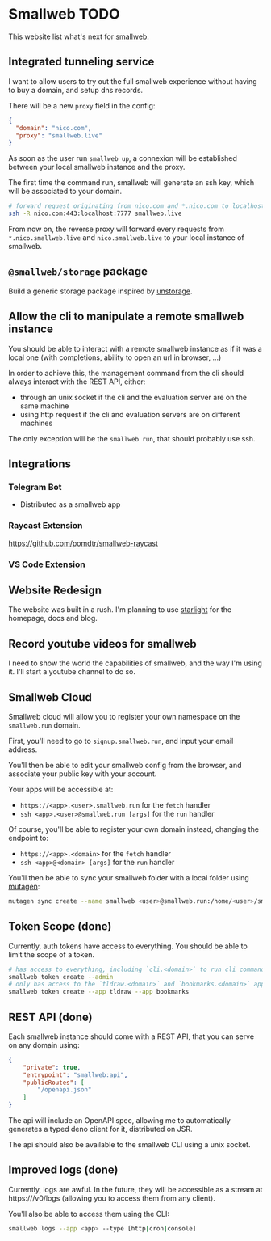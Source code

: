 # Smallweb TODO

This website list what's next for [smallweb](https://smallweb.run).

## Integrated tunneling service

I want to allow users to try out the full smallweb experience without having to buy a domain, and setup dns records.

There will be a new `proxy` field in the config:

```json
{
  "domain": "nico.com",
  "proxy": "smallweb.live"
}
```

As soon as the user run `smallweb up`, a connexion will be established between your local smallweb instance and the proxy.

The first time the command run, smallweb will generate an ssh key, which will be associated to your domain.

```sh
# forward request originating from nico.com and *.nico.com to localhost:777
ssh -R nico.com:443:localhost:7777 smallweb.live
```

From now on, the reverse proxy will forward every requests from `*.nico.smallweb.live` and `nico.smallweb.live` to your local instance of smallweb.

## `@smallweb/storage` package

Build a generic storage package inspired by [unstorage](https://unstorage.unjs.io/).

## Allow the cli to manipulate a remote smallweb instance

You should be able to interact with a remote smallweb instance as if it was a local one (with completions, ability to open an url in browser, ...)

In order to achieve this, the management command from the cli should always interact with the REST API, either:

- through an unix socket if the cli and the evaluation server are on the same machine
- using http request if the cli and evaluation servers are on different machines

The only exception will be the `smallweb run`, that should probably use ssh.

## Integrations

### Telegram Bot

- Distributed as a smallweb app

### Raycast Extension

https://github.com/pomdtr/smallweb-raycast

### VS Code Extension

## Website Redesign

The website was built in a rush. I'm planning to use [starlight](https://starlight.astro.build/) for the homepage, docs and blog.

## Record youtube videos for smallweb

I need to show the world the capabilities of smallweb, and the way I'm using it. I'll start a youtube channel to do so.

## Smallweb Cloud

Smallweb cloud will allow you to register your own namespace on the `smallweb.run` domain.

First, you'll need to go to `signup.smallweb.run`, and input your email address.

You'll then be able to edit your smallweb config from the browser, and associate your public key with your account.

Your apps will be accessible at:

- `https://<app>.<user>.smallweb.run` for the `fetch` handler
- `ssh <app>.<user>@smallweb.run [args]` for the `run` handler

Of course, you'll be able to register your own domain instead, changing the endpoint to:

- `https://<app>.<domain>` for the `fetch` handler
- `ssh <app>@<domain> [args]` for the `run` handler

You'll then be able to sync your smallweb folder with a local folder using [mutagen](https://mutagen.io/):

```sh
mutagen sync create --name smallweb <user>@smallweb.run:/home/<user>/smallweb ~/smallweb
```

## Token Scope (done)

Currently, auth tokens have access to everything. You should be able to limit the scope of a token.

```sh
# has access to everything, including `cli.<domain>` to run cli commands.
smallweb token create --admin
# only has access to the `tldraw.<domain>` and `bookmarks.<domain>` apps.
smallweb token create --app tldraw --app bookmarks
```

## REST API (done)

Each smallweb instance should come with a REST API, that you can serve on any domain using:

```json
{
    "private": true,
    "entrypoint": "smallweb:api",
    "publicRoutes": [
        "/openapi.json"
    ]
}
```

The api will include an OpenAPI spec, allowing me to automatically generates a typed deno client for it, distributed on JSR.

The api should also be available to the smallweb CLI using a unix socket.

## Improved logs (done)

Currently, logs are awful. In the future, they will be accessible as a stream at https://<api-domain>/v0/logs (allowing you to access them from any client).

You'll also be able to access them using the CLI:

```sh
smallweb logs --app <app> --type [http|cron|console]
```
